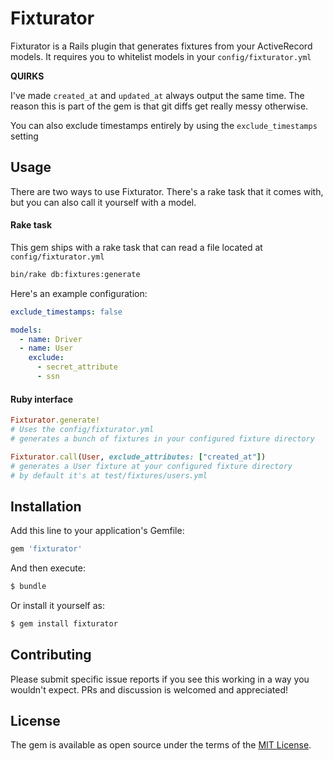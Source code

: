 # Fixturator

Fixturator is a Rails plugin that generates fixtures from your ActiveRecord
models. It requires you to whitelist models in your `config/fixturator.yml`

**QUIRKS**

I've made `created_at` and `updated_at` always output the same time. The reason
this is part of the gem is that git diffs get really messy otherwise.

You can also exclude timestamps entirely by using the `exclude_timestamps`
setting

## Usage

There are two ways to use Fixturator. There's a rake task that it comes with,
but you can also call it yourself with a model.

#### Rake task

This gem ships with a rake task that can read a file located at
`config/fixturator.yml`

```sh
bin/rake db:fixtures:generate
```

Here's an example configuration:

```yml
exclude_timestamps: false

models:
  - name: Driver
  - name: User
    exclude:
      - secret_attribute
      - ssn
```


#### Ruby interface

```rb
Fixturator.generate!
# Uses the config/fixturator.yml
# generates a bunch of fixtures in your configured fixture directory

Fixturator.call(User, exclude_attributes: ["created_at"])
# generates a User fixture at your configured fixture directory
# by default it's at test/fixtures/users.yml
```



## Installation
Add this line to your application's Gemfile:

```ruby
gem 'fixturator'
```

And then execute:
```bash
$ bundle
```

Or install it yourself as:
```bash
$ gem install fixturator
```

## Contributing
Please submit specific issue reports if you see this working in a way you
wouldn't expect. PRs and discussion is welcomed and appreciated!

## License
The gem is available as open source under the terms of the [MIT License](http://opensource.org/licenses/MIT).
